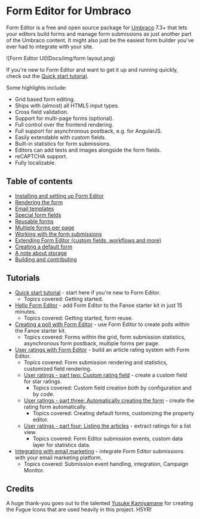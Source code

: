 # Form Editor for Umbraco

Form Editor is a free and open source package for [Umbraco](http://umbraco.com/) 7.3+ that lets your editors build forms and manage form submissions as just another part of the Umbraco content. It might also just be the easiest form builder you've ever had to integrate with your site.

![Form Editor UI](Docs/img/form layout.png)

If you're new to Form Editor and want to get it up and running quickly, check out the [Quick start tutorial](Tutorials/QuickStart.md).

Some highlights include:
* Grid based form editing.
* Ships with (almost) all HTML5 input types.
* Cross field validation.
* Support for multi-page forms (optional).
* Full control over the frontend rendering.
* Full support for asynchronous postback, e.g. for AngularJS.
* Easily extendable with custom fields.
* Built-in statistics for form submissions.
* Editors can add texts and images alongside the form fields.
* reCAPTCHA support.
* Fully localizable.

## Table of contents
* [Installing and setting up Form Editor](Docs/install.md)
* [Rendering the form](Docs/render.md)
* [Email templates](Docs/emails.md)
* [Special form fields](Docs/fields.md)
* [Reusable forms](Docs/reuse.md)
* [Multiple forms per page](Docs/multiple.md)
* [Working with the form submissions](Docs/submissions.md)
* [Extending Form Editor (custom fields, workflows and more)](Docs/extend.md)
* [Creating a default form](Docs/initialize.md)
* [A note about storage](Docs/storage.md)
* [Building and contributing](Docs/build.md)

## Tutorials
* [Quick start tutorial](Tutorials/QuickStart.md) - start here if you're new to Form Editor.
    * Topics covered: Getting started.
* [Hello Form Editor](Tutorials/HelloFormEditor.md) - add Form Editor to the Fanoe starter kit in just 15 minutes.
    * Topics covered: Getting started, form reuse.
* [Creating a poll with Form Editor](Tutorials/Poll.md) - use Form Editor to create polls within the Fanoe starter kit.
    * Topics covered: Forms within the grid, form submission statistics, asynchronous form postback, multiple forms per page.
* [User ratings with Form Editor](Tutorials/Ratings.md) - build an article rating system with Form Editor.
    * Topics covered: Form submission rendering and statistics, customized field rendering.
    * [User ratings - part two: Custom rating field](Tutorials/RatingsPartTwo.md) - create a custom field for star ratings.
        * Topics covered: Custom field creation both by configuration and by code.
    * [User ratings - part three: Automatically creating the form](Tutorials/RatingsPartThree.md) - create the rating form automatically.
        * Topics covered: Creating default forms, customizing the property editor.
    * [User ratings - part four: Listing the articles](Tutorials/RatingsPartFour.md) - extract ratings for a list view.
        * Topics covered: Form Editor submission events, custom data layer for statistics data.
* [Integrating with email marketing](Tutorials/EmailMarketing.md) - integrate Form Editor submissions with your email marketing platform.
    * Topics covered: Submission event handling, integration, Campaign Monitor.

## Credits
A huge thank-you goes out to the talented [Yusuke Kamiyamane](http://p.yusukekamiyamane.com/) for creating the Fugue Icons that are used heavily in this project. H5YR!
